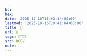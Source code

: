 ```yaml
---
bc:
hex:
date: '2025-10-10T15:02:14+08:00'
lastmod: '2025-10-16T20:41:04+08:00'
title: 󰔠
url: 󰔠
tags: [丐]
src: DCCV
note:
---
```

